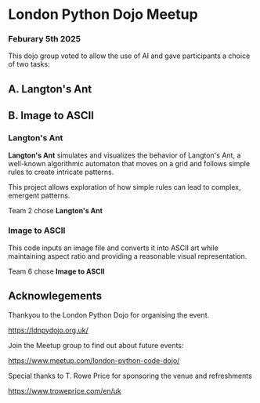 # London Python Dojo Meetup 
### Feburary 5th 2025

This dojo group voted to allow the use of AI and gave participants a choice of two tasks:

## A. Langton's Ant

## B. Image to ASCII 

### Langton's Ant


**Langton's Ant** simulates and visualizes the behavior of Langton's Ant, a well-known algorithmic automaton that moves on a grid and follows simple rules to create intricate patterns.

This project allows exploration of how simple rules can lead to complex, emergent patterns.
  
Team 2 chose **Langton's Ant**

### Image to ASCII

This code inputs an image file and converts it into ASCII art while maintaining aspect ratio and providing a reasonable visual representation.

Team 6 chose **Image to ASCII**

## Acknowlegements

Thankyou to the London Python Dojo for organising the event.

https://ldnpydojo.org.uk/

Join the Meetup group to find out about future events:

https://www.meetup.com/london-python-code-dojo/

Special thanks to T. Rowe Price for sponsoring the venue and refreshments

https://www.troweprice.com/en/uk

